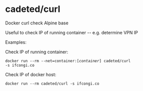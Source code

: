 # cadeted/curl
Docker curl check Alpine base

Useful to check IP of running container -- e.g. determine VPN IP

Examples:

Check IP of running container:

<code>docker run --rm --net=container:[<i>container</i>] cadeted/curl -s ifcongi.co</code>

Check IP of docker host:

<code>docker run --rm cadeted/curl -s ifcongi.co</code>
